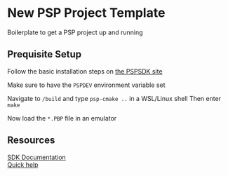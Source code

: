 # New PSP Project Template

Boilerplate to get a PSP project up and running

## Prequisite Setup

Follow the basic installation steps on [the PSPSDK site](https://pspdev.github.io/installation.html)

Make sure to have the `PSPDEV` environment variable set 

Navigate to `/build` and type `psp-cmake ..` in a WSL/Linux shell
Then enter `make`

Now load the `*.PBP` file in an emulator

## Resources

[SDK Documentation](https://pspdev.github.io/pspsdk/index.html) <br>
[Quick help](https://pspdev.github.io/tips_tricks.html)
